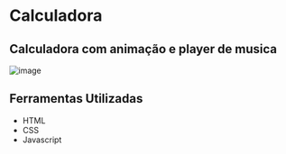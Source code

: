 # Calculadora
## Calculadora com animação e player de musica 
![image](https://github.com/Jorge-Marcelo/Calculadora/assets/49494259/d885f28d-b425-4d58-b8ce-9fcc9a389e98)
## Ferramentas Utilizadas 
- HTML
- CSS
- Javascript
